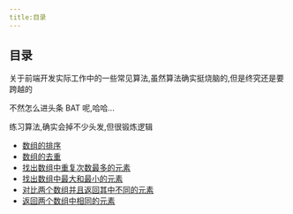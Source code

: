 ```yaml
---
title:目录
---
```


## 目录

关于前端开发实际工作中的一些常见算法,虽然算法确实挺烧脑的,但是终究还是要跨越的

不然怎么进头条 BAT 呢,哈哈...

练习算法,确实会掉不少头发,但很锻炼逻辑

- [数组的排序](./arraySort)
- [数组的去重](./array-unique)
- [找出数组中重复次数最多的元素](./array-findMostReEl)
- [找出数组中最大和最小的元素](./array-max-min-el)
- [对比两个数组并且返回其中不同的元素](./array-compare-two-diff-ele)
- [返回两个数组中相同的元素](./array-same-two-array)
